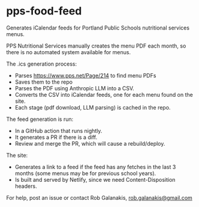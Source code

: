 pps-food-feed
==

Generates iCalendar feeds for Portland Public Schools nutritional services menus.

PPS Nutritional Services manually creates the menu PDF each month,
so there is no automated system available for menus.

The .ics generation process:

- Parses https://www.pps.net/Page/214 to find menu PDFs
- Saves them to the repo
- Parses the PDF using Anthropic LLM into a CSV.
- Converts the CSV into iCalendar feeds, one for each menu found on the site.
- Each stage (pdf download, LLM parsing) is cached in the repo.

The feed generation is run:

- In a GitHub action that runs nightly.
- It generates a PR if there is a diff.
- Review and merge the PR, which will cause a rebuild/deploy.

The site:

- Generates a link to a feed if the feed has any fetches in the last 3 months 
  (some menus may be for previous school years).
- Is built and served by Netlify, since we need Content-Disposition headers.

For help, post an issue or contact Rob Galanakis, rob.galanakis@gmail.com
